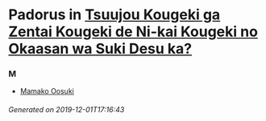 # Padorus in [Tsuujou Kougeki ga Zentai Kougeki de Ni-kai Kougeki no Okaasan wa Suki Desu ka?](https://myanimelist.net/anime/38573/Tsuujou_Kougeki_ga_Zentai_Kougeki_de_Ni-kai_Kougeki_no_Okaasan_wa_Suki_Desu_ka)

### M
* [Mamako Oosuki](https://github.com/shadow578/Project-Padoru/blob/master/table-of-contents/characters/MamakoOosuki.md)

###### Generated on 2019-12-01T17:16:43

